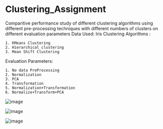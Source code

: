 # Clustering_Assignment

Comparitive performance study of different clustering algorithms using different pre-processing techniques with different numbers of clusters on different evaluation parameters
Data Used: Iris
Clustering Algorithms :

    1. KMeans Clustering
    2. Hierarchical clustering
    3. Mean Shift Clustering

Evaluation Parameters:

    1. No data PreProcessing
    2. Normalization
    3. PCA
    4. Transformation
    5. Normalization+Transformation
    6. Normalize+Transform+PCA

![image](https://github.com/svea-chawla/Clustering_Assignment/assets/111569685/d0a3636a-0daf-4ccc-850d-1be131bda6af)


![image](https://github.com/svea-chawla/Clustering_Assignment/assets/111569685/845b9ce3-2095-4212-bd78-91481f125ff4)


![image](https://github.com/svea-chawla/Clustering_Assignment/assets/111569685/613a82b1-5df7-432f-8f22-c38e672431db)


